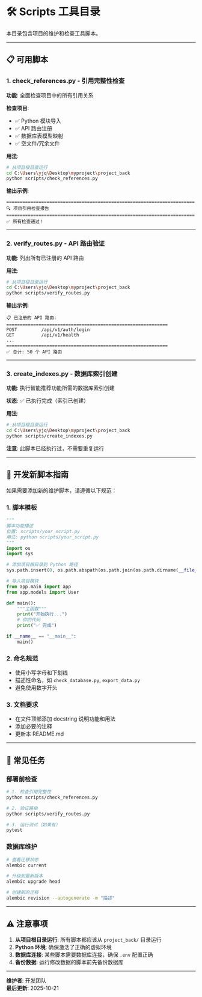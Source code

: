 # 🛠️ Scripts 工具目录

本目录包含项目的维护和检查工具脚本。

---

## 📋 可用脚本

### 1. check_references.py - 引用完整性检查

**功能**: 全面检查项目中的所有引用关系

**检查项目**:
- ✅ Python 模块导入
- ✅ API 路由注册
- ✅ 数据库表模型映射
- ✅ 空文件/冗余文件

**用法**:
```bash
# 从项目根目录运行
cd C:\Users\yjq\Desktop\myproject\project_back
python scripts/check_references.py
```

**输出示例**:
```
======================================================================
🔍 项目引用检查报告
======================================================================
✅ 所有检查通过！
```

---

### 2. verify_routes.py - API 路由验证

**功能**: 列出所有已注册的 API 路由

**用法**:
```bash
# 从项目根目录运行
cd C:\Users\yjq\Desktop\myproject\project_back
python scripts/verify_routes.py
```

**输出示例**:
```
📋 已注册的 API 路由:
============================================================
POST         /api/v1/auth/login
GET          /api/v1/health
...
============================================================
✅ 总计: 50 个 API 路由
```

---

### 3. create_indexes.py - 数据库索引创建

**功能**: 执行智能推荐功能所需的数据库索引创建

**状态**: ✅ 已执行完成（索引已创建）

**用法**:
```bash
# 从项目根目录运行
cd C:\Users\yjq\Desktop\myproject\project_back
python scripts/create_indexes.py
```

**注意**: 此脚本已经执行过，不需要重复运行

---

## 📝 开发新脚本指南

如果需要添加新的维护脚本，请遵循以下规范：

### 1. 脚本模板

```python
"""
脚本功能描述
位置: scripts/your_script.py
用法: python scripts/your_script.py
"""
import os
import sys

# 添加项目根目录到 Python 路径
sys.path.insert(0, os.path.abspath(os.path.join(os.path.dirname(__file__), '..')))

# 导入项目模块
from app.main import app
from app.models import User

def main():
    """主函数"""
    print("开始执行...")
    # 你的代码
    print("✅ 完成")

if __name__ == "__main__":
    main()
```

### 2. 命名规范

- 使用小写字母和下划线
- 描述性命名，如 `check_database.py`, `export_data.py`
- 避免使用数字开头

### 3. 文档要求

- 在文件顶部添加 docstring 说明功能和用法
- 添加必要的注释
- 更新本 README.md

---

## 🔧 常见任务

### 部署前检查
```bash
# 1. 检查引用完整性
python scripts/check_references.py

# 2. 验证路由
python scripts/verify_routes.py

# 3. 运行测试（如果有）
pytest
```

### 数据库维护
```bash
# 查看迁移状态
alembic current

# 升级到最新版本
alembic upgrade head

# 创建新的迁移
alembic revision --autogenerate -m "描述"
```

---

## ⚠️ 注意事项

1. **从项目根目录运行**: 所有脚本都应该从 `project_back/` 目录运行
2. **Python 环境**: 确保激活了正确的虚拟环境
3. **数据库连接**: 某些脚本需要数据库连接，确保 `.env` 配置正确
4. **备份数据**: 运行修改数据的脚本前先备份数据库

---

**维护者**: 开发团队  
**最后更新**: 2025-10-21
